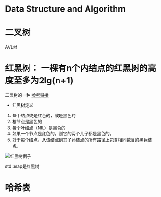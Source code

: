 # Data Structure and Algorithm

# 二叉树


AVL树

# 红黑树： 一棵有n个内结点的红黑树的高度至多为2lg(n+1)

二叉树的一种
[参考链接](https://blog.csdn.net/haidao2009/article/details/8076970)

- 红黑树定义
1. 每个结点或是红色的，或是黑色的
2. 根节点是黑色的
3. 每个叶结点（NIL）是黑色的
4. 如果一个节点是红色的，则它的两个儿子都是黑色的。
5. 对于每个结点，从该结点到其子孙结点的所有路径上包含相同数目的黑色结点。

![红黑树例子](http://img.my.csdn.net/uploads/201302/28/1362014952_9215.png "红黑树例子")

std::map是红黑树

# 哈希表
